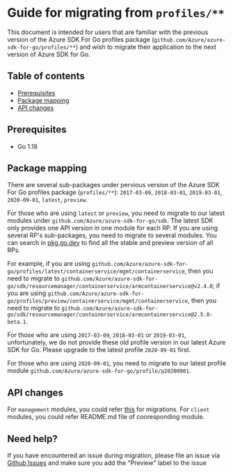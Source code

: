 # Guide for migrating from `profiles/**`

This document is intended for users that are familiar with the previous version of the Azure SDK For Go profiles package (`github.com/Azure/azure-sdk-for-go/profiles/**`) and wish to migrate their application to the next version of Azure SDK for Go.

## Table of contents

- [Prerequisites](#prerequisites)
- [Package mapping](#package-mapping)
- [API changes](#API-changes)

## Prerequisites

- Go 1.18

## Package mapping

There are several sub-packages under pervious version of the Azure SDK For Go profiles package (`profiles/**`): `2017-03-09`, `2018-03-01`, `2019-03-01`, `2020-09-01`, `latest`, `preview`.

For those who are using `latest` or `preview`, you need to migrate to our latest modules under `github.com/Azure/azure-sdk-for-go/sdk`. The latest SDK only provides one API version in one module for each RP. If you are using several RP's sub-packages, you need to migrate to several modules. You can search in [pkg.go.dev](https://pkg.go.dev/github.com/Azure/azure-sdk-for-go) to find all the stable and preview version of all RPs.

For example, if you are using `github.com/Azure/azure-sdk-for-go/profiles/latest/containerservice/mgmt/containerservice`, then you need to migrate to `github.com/Azure/azure-sdk-for-go/sdk/resourcemanager/containerservice/armcontainerservice@v2.4.0`; if you are using `github.com/Azure/azure-sdk-for-go/profiles/preview/containerservice/mgmt/containerservice`, then you need to migrate to `github.com/Azure/azure-sdk-for-go/sdk/resourcemanager/containerservice/armcontainerservice@2.5.0-beta.1`.

For those who are using `2017-03-09`, `2018-03-01` or `2019-03-01`, unfortunately, we do not provide these old profile version in our latest Azure SDK for Go. Please upgrade to the latest profile `2020-09-01` first.

For those who are using `2020-09-01`, you need to migrate to our latest profile module `github.com/Azure/azure-sdk-for-go/profile/p20200901`.

## API changes

For `management` modules, you could refer [this](https://aka.ms/azsdk/go/mgmt/migration) for migrations. For `client` modules, you could refer README.md file of cooresponding module.

## Need help?

If you have encountered an issue during migration, please file an issue via [Github Issues](https://github.com/Azure/azure-sdk-for-go/issues) and make sure you add the "Preview" label to the issue
